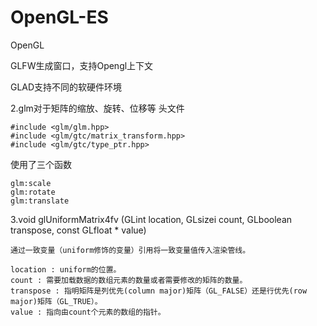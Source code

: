 # OpenGL-ES
OpenGL

GLFW生成窗口，支持Opengl上下文

GLAD支持不同的软硬件环境

2.glm对于矩阵的缩放、旋转、位移等
头文件

    #include <glm/glm.hpp>
    #include <glm/gtc/matrix_transform.hpp>
    #include <glm/gtc/type_ptr.hpp>
使用了三个函数

    glm:scale
    glm:rotate
    glm:translate

3.void glUniformMatrix4fv (GLint location, GLsizei count, GLboolean transpose, const GLfloat * value)

    通过一致变量（uniform修饰的变量）引用将一致变量值传入渲染管线。

    location : uniform的位置。
    count : 需要加载数据的数组元素的数量或者需要修改的矩阵的数量。
    transpose : 指明矩阵是列优先(column major)矩阵（GL_FALSE）还是行优先(row major)矩阵（GL_TRUE）。
    value : 指向由count个元素的数组的指针。

